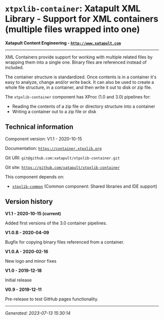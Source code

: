 # `xtpxlib-container`: Xatapult XML Library - Support for XML containers (multiple files wrapped into one)

**Xatapult Content Engineering - [`http://www.xatapult.com`](http://www.xatapult.com)**

---------- 

XML Containers provide support for working with multiple related files by wrapping them into a single one. 
Binary files are referenced instead of included. 

The container structure is standardized. Once contents is in a container it's easy to analyze, change and/or write back. 
It can also be used to create a whole file structure, in a container, and then write it out to disk or zip file.

The `xtpxlib-container` component has XProc (1.0 and 3.0) pipelines for:
* Reading the contents of a zip file or directory structure into a container
* Writing a container out to a zip file or disk

## Technical information

Component version: V1.1 - 2020-10-15

Documentation: [`https://container.xtpxlib.org`](https://container.xtpxlib.org)

Git URI: `git@github.com:xatapult/xtpxlib-container.git`

Git site: [`https://github.com/xatapult/xtpxlib-container`](https://github.com/xatapult/xtpxlib-container)
      
This component depends on:
* [`xtpxlib-common`](https://common.xtpxlib.org) (Common component: Shared libraries and IDE support)

## Version history

**V1.1 - 2020-10-15 (current)**

Added first versions of the 3.0 container pipelines.

**V1.0.B - 2020-04-09**

Bugfix for copying binary files referenced from a container.

**V1.0.A - 2020-02-16**

New logo and minor fixes

**V1.0 - 2019-12-18**

Initial release

**V0.9 - 2019-12-11**

Pre-release to test GitHub pages functionality.


-----------
*Generated: 2023-07-13 15:30:14*

